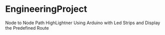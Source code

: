 # EngineeringProject
Node to Node Path HighLightner Using Arduino with Led Strips and Display the Predefined Route

